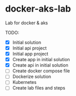 # docker-aks-lab
Lab for docker &amp; aks

TODO:
  - [x] Initial solution
  - [x] Initial api project
  - [x] Initial app project
  - [x] Create app in initial solution
  - [x] Create api in initial solution
  - [ ] Create docker compose file
  - [ ] Dockerize solution
  - [ ] Kubernetes
  - [ ] Create lab files and steps
